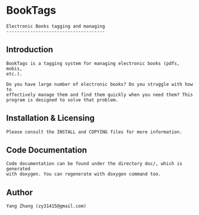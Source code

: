 
# 			BookTags 
	Electronic Books tagging and managing
	-------------------------------------


##	Introduction

	BookTags is a tagging system for managing electronic books (pdfs, mobis, 
	etc.).

	Do you have large number of electronic books? Do you struggle with how to
	effectively manage them and find them quickly when you need them? This 
	program is designed to solve that problem.



##	Installation & Licensing
    
    Please consult the INSTALL and COPYING files for more information.


## Code Documentation

	Code documentation can be found under the directory doc/, which is generated
	with doxygen. You can regenerate with doxygen command too.

##	Author
	
	Yang Zhang (zy31415@gmail.com)

